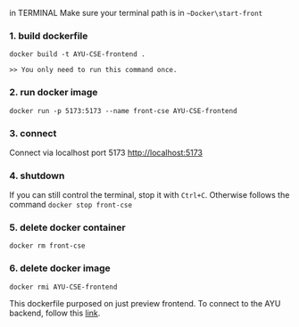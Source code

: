 in TERMINAL 
Make sure your terminal path is in `~Docker\start-front`

### 1. build dockerfile
```
docker build -t AYU-CSE-frontend .
```
`>> You only need to run this command once.`

### 2. run docker image
```
docker run -p 5173:5173 --name front-cse AYU-CSE-frontend
```
### 3. connect
Connect via localhost port 5173
[http://localhost:5173](http://localhost:5173)

### 4. shutdown
If you can still control the terminal, stop it with `Ctrl+C`.
Otherwise follows the command `docker stop front-cse`

### 5. delete docker container
```
docker rm front-cse
```
### 6. delete docker image
```
docker rmi AYU-CSE-frontend
```
This dockerfile purposed on just preview frontend.
To connect to the AYU backend, follow this [link]().
